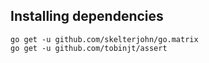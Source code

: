 ## Installing dependencies

```shell
go get -u github.com/skelterjohn/go.matrix
go get -u github.com/tobinjt/assert
```
